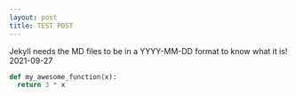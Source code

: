 ```yaml
---
layout: post
title: TEST POST
---
```

Jekyll needs the MD files to be in a YYYY-MM-DD format to know what it is!
2021-09-27

```python
def my_awesome_function(x):
  return 3 * x
```
